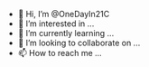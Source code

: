 - 👋 Hi, I’m @OneDayIn21C
- 👀 I’m interested in ...
- 🌱 I’m currently learning ...
- 💞️ I’m looking to collaborate on ...
- 📫 How to reach me ...

<!---
OneDayIn21C/OneDayIn21C is a ✨ special ✨ repository because its `README.md` (this file) appears on your GitHub profile.
You can click the Preview link to take a look at your changes.
--->
